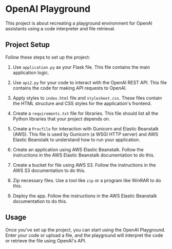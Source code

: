 # OpenAI Playground

This project is about recreating a playground environment for OpenAI assistants using a code interpreter and file retrieval.

## Project Setup

Follow these steps to set up the project:

1. Use `application.py` as your Flask file. This file contains the main application logic.

2. Use `api2.py` for your code to interact with the OpenAI REST API. This file contains the code for making API requests to OpenAI.

3. Apply styles to `index.html` file and `stylesheet.css`. These files contain the HTML structure and CSS styles for the application's frontend.

4. Create a `requirements.txt` file for libraries. This file should list all the Python libraries that your project depends on.

5. Create a `Procfile` for interaction with Gunicorn and Elastic Beanstalk (AWS). This file is used by Gunicorn (a WSGI HTTP server) and AWS Elastic Beanstalk to understand how to run your application.

6. Create an application using AWS Elastic Beanstalk. Follow the instructions in the AWS Elastic Beanstalk documentation to do this.

7. Create a bucket for file using AWS S3. Follow the instructions in the AWS S3 documentation to do this.

8. Zip necessary files. Use a tool like `zip` or a program like WinRAR to do this.

9. Deploy the app. Follow the instructions in the AWS Elastic Beanstalk documentation to do this.

## Usage

Once you've set up the project, you can start using the OpenAI Playground. Enter your code or upload a file, and the playground will interpret the code or retrieve the file using OpenAI's API.
